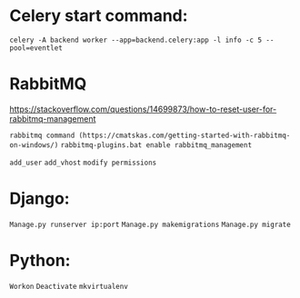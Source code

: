 # Celery start command:

```celery -A backend worker --app=backend.celery:app -l info -c 5 --pool=eventlet```

# RabbitMQ

https://stackoverflow.com/questions/14699873/how-to-reset-user-for-rabbitmq-management

```rabbitmq command (https://cmatskas.com/getting-started-with-rabbitmq-on-windows/)```
```rabbitmq-plugins.bat enable rabbitmq_management```

```add_user``` 
```add_vhost```
```modify permissions```

# Django:

```Manage.py runserver ip:port```
```Manage.py makemigrations```
```Manage.py migrate```

# Python:

```Workon```
```Deactivate```
```mkvirtualenv```
